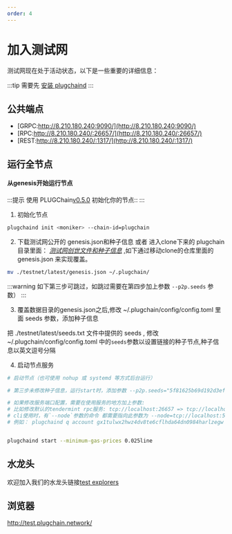 ```yaml
---
order: 4
---
```


# 加入测试网

测试网现在处于活动状态，以下是一些重要的详细信息：

:::tip
需要先 [安装 plugchaind](install.md)
:::
## 公共端点

- [GRPC:http://8.210.180.240:9090/](http://8.210.180.240:9090/)
- [RPC:http://8.210.180.240/:26657/](http://8.210.180.240/:26657/)
- [REST:http://8.210.180.240/:1317/](http://8.210.180.240/:1317/)



## 运行全节点

#### 从genesis开始运行节点

:::提示
使用 PLUGChain[v0.5.0](https://github.com/oracleNetworkProtocol/plugchain.git) 初始化你的节点::
:::

1. 初始化节点

```bash
plugchaind init <moniker> --chain-id=plugchain
```

2. 下载测试网公开的 genesis.json和种子信息 或者 进入clone下来的 plugchain 目录里面：
*[测试网创世文件和种子信息](https://github.com/oracleNetworkProtocol/plugchain/blob/main/testnet/latest/)* ,如下通过移动clone的仓库里面的genesis.json 来实现覆盖。

```bash 
mv ./testnet/latest/genesis.json ~/.plugchain/
```

:::warning 
如下第三步可跳过，如跳过需要在第四步加上参数 `--p2p.seeds` 参数）
:::

3. 覆盖数据目录的genesis.json之后,修改 ~/.plugchain/config/config.toml 里面 seeds 参数，添加种子信息

把 ./testnet/latest/seeds.txt 文件中提供的 seeds , 修改 ~/.plugchain/config/config.toml 中的`seeds`参数以设置链接的种子节点,种子信息以英文逗号分隔


4. 启动节点服务
```bash
# 启动节点（也可使用 nohup 或 systemd 等方式后台运行）

# 第三步未修改种子信息，运行start时，添加参数 --p2p.seeds="5f81625b69d192d3ef5bf47b83484326e0546491@47.100.161.102:26656"

# 如果修改服务端口配置，需要在使用服务的地方加上参数:
# 比如修改默认的tendermint rpc服务: tcp://localhost:26657 => tcp://localhost:5000 
# cli使用时，有`--node`参数的命令 都需要指向此参数为 --node=tcp://localhost:5000
# 例如： plugchaind q account gx1tulwx2hwz4dv8te6cflhda64dn0984harlzegw --node tcp://localhost:5000


plugchaind start --minimum-gas-prices 0.025line
```



## 水龙头

欢迎加入我们的水龙头链接[test explorers](http://test.plugchain.network/wallet/receive)

## 浏览器

<http://test.plugchain.network/>



